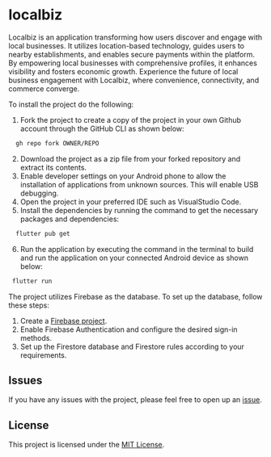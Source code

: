 # localbiz

Localbiz is an  application transforming how users discover and engage with local businesses. It utilizes location-based technology, guides users to nearby establishments, and enables secure payments within the platform. By empowering local businesses with comprehensive profiles, it enhances visibility and fosters economic growth. Experience the future of local business engagement with Localbiz, where convenience, connectivity, and commerce converge.


To install the project do the following:
1. Fork the project to create a copy of the project in your own Github account through the GitHub CLI as shown below:

```sh
  gh repo fork OWNER/REPO
  ```

2. Download the project as a zip file from your forked repository and extract its contents.
3. Enable developer settings on your Android phone to allow the installation of applications from unknown sources. This will enable USB debugging.
4. Open the project in your preferred IDE such as VisualStudio Code.
5. Install the dependencies by running the command  to get the necessary packages and dependencies: 

```sh
  flutter pub get
  ```

6. Run the application by executing the command in the terminal to build and run the application on your connected Android device as shown below:  

```sh
 flutter run
  ```

The project utilizes Firebase as the database. To set up the database, follow these steps:
1. Create a [Firebase project](https://console.firebase.google.com).
2. Enable Firebase Authentication and configure the desired sign-in methods.
3. Set up the Firestore database and Firestore rules according to your requirements.

## Issues
If you have any issues with the project, please feel free to open up an [issue](https://github.com/mikemwai/localbiz1/issues).

## License
This project is licensed under the [MIT License](LICENSE).

